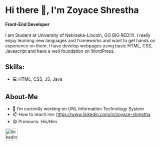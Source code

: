 # Hi there 👋, I'm Zoyace Shrestha

#### Front-End Developer

I am Student at University of Nebraska-Lincoln, GO BIG RED!!!!. I really enjoy learning new languages and frameworks and want to get hands on experience on them. I have develop webpages using basic HTML, CSS, Javascript and have a well foundation on WordPress. 


## Skills:  
- 💻 HTML, CSS, JS, Java

## About-Me
- 🔭 I’m currently working on UNL Information Technology System  
- 📫 How to reach me: https://www.linkedin.com/in/zoyace-shrestha 
- 😄 Pronouns: His/Him 


[<img src='https://cdn.jsdelivr.net/npm/simple-icons@3.0.1/icons/linkedin.svg' alt='linkedin' height='40'>](https://www.linkedin.com/in/https://www.linkedin.com/in/zoyace-shrestha/)  



<!-- [![Zoyace's GitHub stats](https://github-readme-stats.vercel.app/api?username=zoyace-shrestha)](https://github.com/zoyace-shrestha/github-readme-stats) -->
<!--
**zoyace-shrestha/zoyace-shrestha** is a ✨ _special_ ✨ repository because its `README.md` (this file) appears on your GitHub profile.

Here are some ideas to get you started:

- 🔭 I’m currently working on ...
- 🌱 I’m currently learning ...
- 👯 I’m looking to collaborate on ...
- 🤔 I’m looking for help with ...
- 💬 Ask me about ...
- 📫 How to reach me: ...
- 😄 Pronouns: ...
- ⚡ Fun fact: ...
-->
